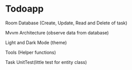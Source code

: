 # Todoapp

Room Database (Create, Update, Read and Delete of task)

Mvvm Architecture (observe data from database)

Light and Dark Mode (theme)

Tools (Helper functions)

Task UnitTest(little test for entity class)
